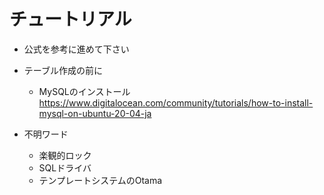 # チュートリアル

- 公式を参考に進めて下さい

- テーブル作成の前に
  - MySQLのインストール<br>
  https://www.digitalocean.com/community/tutorials/how-to-install-mysql-on-ubuntu-20-04-ja

- 不明ワード
  - 楽観的ロック
  - SQLドライバ
  - テンプレートシステムのOtama
  
